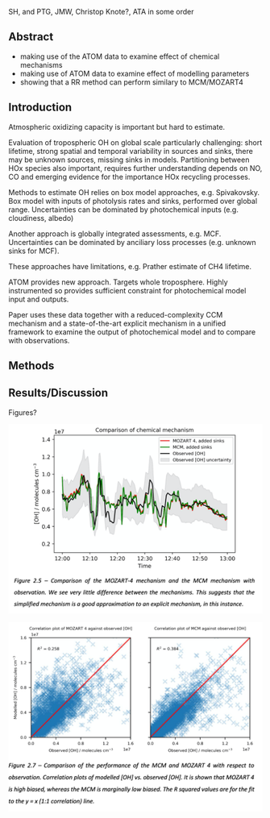 SH, and PTG, JMW, Christop Knote?, ATA in some order

## Abstract
* making use of the ATOM data to examine effect of chemical mechanisms
* making use of ATOM data to examine effect of modelling parameters
* showing that a RR method can perform similary to MCM/MOZART4

## Introduction

Atmospheric oxidizing capacity is important but hard to estimate.  

Evaluation of tropospheric OH on global scale particularly challenging: short lifetime, strong spatial and temporal variability in sources and sinks, there may be unknown sources, missing sinks in models. Partitioning between HOx species also important, requires further understanding depends on NO, CO and emerging evidence for the importance HOx recycling processes.

Methods to estimate OH relies on box model approaches, e.g. Spivakovsky.  Box model with inputs of photolysis rates and sinks, performed over global range.   Uncertainties can be dominated by photochemical inputs (e.g. cloudiness, albedo)

Another approach is globally integrated assessments, e.g. MCF.  Uncertainties can be dominated by anciliary loss processes (e.g. unknown sinks for MCF).

These approaches have limitations, e.g. Prather estimate of CH4 lifetime.

ATOM provides new approach.  Targets whole troposphere.  Highly instrumented so provides sufficient constraint for photochemical model input and outputs.  

Paper uses these data together with a reduced-complexity CCM mechanism and a state-of-the-art explicit mechanism in a unified framework to examine the output of photochemical model and to compare with observations.

## Methods

## Results/Discussion

Figures?

![Success](figures/draf_fig_success.png )

![Correl](figures/draft_fig_correl.png)
